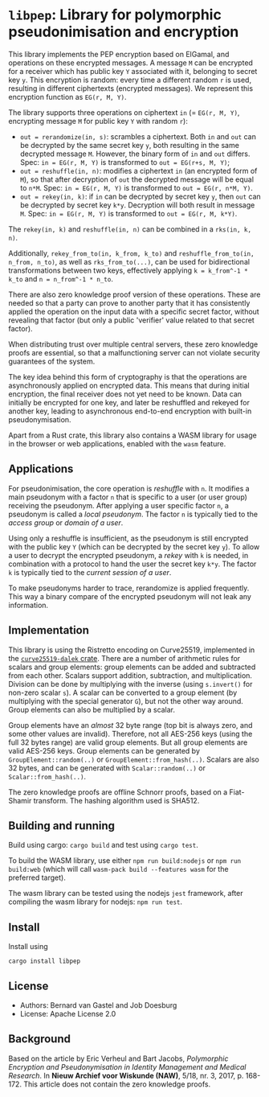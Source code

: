 # `libpep`: Library for polymorphic pseudonimisation and encryption

This library implements the PEP encryption based on ElGamal, and operations on these encrypted messages.
A message `M` can be encrypted for a receiver which has public key `Y` associated with it, belonging to secret key `y`. 
This encryption is random: every time a different random `r` is used, resulting in different ciphertexts (encrypted messages).
We represent this encryption function as `EG(r, M, Y)`.

The library supports three operations on ciphertext `in` (= `EG(r, M, Y)`, encrypting message `M` for public key `Y` with random `r`):
- `out = rerandomize(in, s)`: scrambles a ciphertext. 
   Both `in` and `out` can be decrypted by the same secret key `y`, both resulting in the same decrypted message `M`. 
   However, the binary form of `in` and `out` differs. Spec: `in = EG(r, M, Y)` is transformed to `out = EG(r+s, M, Y)`;
- `out = reshuffle(in, n)`: modifies a ciphertext `in` (an encrypted form of `M`), so that after decryption of `out` the decrypted message will be equal to `n*M`.
   Spec: `in = EG(r, M, Y)` is transformed to `out = EG(r, n*M, Y)`.
- `out = rekey(in, k)`: if `in` can be decrypted by secret key `y`, then `out` can be decrypted by secret key `k*y`.
   Decryption will both result in message `M`. Spec: `in = EG(r, M, Y)` is transformed to `out = EG(r, M, k*Y)`.

The `rekey(in, k)` and `reshuffle(in, n)` can be combined in a `rks(in, k, n)`.

Additionally, `rekey_from_to(in, k_from, k_to)` and `reshuffle_from_to(in, n_from, n_to)`, as well as `rks_from_to(...)`, can be used for bidirectional transformations between two keys, effectively applying `k = k_from^-1 * k_to` and `n = n_from^-1 * n_to`.

There are also zero knowledge proof version of these operations.
These are needed so that a party can prove to another party that it has consistently applied the operation on the input data with a specific secret factor, without revealing that factor (but only a public 'verifier' value related to that secret factor).

When distributing trust over multiple central servers, these zero knowledge proofs are essential, so that a malfunctioning server can not violate security guarantees of the system.

The key idea behind this form of cryptography is that the operations are asynchronously applied on encrypted data.
This means that during initial encryption, the final receiver does not yet need to be known.
Data can initially be encrypted for one key, and later be reshuffled and rekeyed for another key, leading to asynchronous end-to-end encryption with built-in pseudonymisation.

Apart from a Rust crate, this library also contains a WASM library for usage in the browser or web applications, enabled with the `wasm` feature.

## Applications

For pseudonimisation, the core operation is *reshuffle* with `n`.
It modifies a main pseudonym with a factor `n` that is specific to a user (or user group) receiving the pseudonym.
After applying a user specific factor `n`, a pseudonym is called a *local pseudonym*.
The factor `n` is typically tied to the *access group* or *domain of a user*.

Using only a reshuffle is insufficient, as the pseudonym is still encrypted with the public key `Y` (which can be decrypted by the secret key `y`).
To allow a user to decrypt the encrypted pseudonym, a *rekey* with `k` is needed, in combination with a protocol to hand the user the secret key `k*y`.
The factor `k` is typically tied to the *current session of a user*.

To make pseudonyms harder to trace, rerandomize is applied frequently.
This way a binary compare of the encrypted pseudonym will not leak any information.

## Implementation

This library is using the Ristretto encoding on Curve25519, implemented in the [`curve25519-dalek` crate](https://docs.rs/curve25519-dalek/latest/curve25519_dalek/).
There are a number of arithmetic rules for scalars and group elements: group elements can be added and subtracted from each other.
Scalars support addition, subtraction, and multiplication.
Division can be done by multiplying with the inverse (using `s.invert()` for non-zero scalar `s`).
A scalar can be converted to a group element (by multiplying with the special generator `G`), but not the other way around.
Group elements can also be multiplied by a scalar.

Group elements have an *almost* 32 byte range (top bit is always zero, and some other values are invalid).
Therefore, not all AES-256 keys (using the full 32 bytes range) are valid group elements.
But all group elements are valid AES-256 keys.
Group elements can be generated by `GroupElement::random(..)` or `GroupElement::from_hash(..)`.
Scalars are also 32 bytes, and can be generated with `Scalar::random(..)` or `Scalar::from_hash(..)`.

The zero knowledge proofs are offline Schnorr proofs, based on a Fiat-Shamir transform.
The hashing algorithm used is SHA512.

## Building and running

Build using cargo: `cargo build` and test using `cargo test`.

To build the WASM library, use either `npm run build:nodejs` or `npm run build:web` (which will call `wasm-pack build --features wasm` for the preferred target).

The wasm library can be tested using the nodejs `jest` framework, after compiling the wasm library for nodejs: `npm run test`.

## Install

Install using
```
cargo install libpep
```

## License
- Authors: Bernard van Gastel and Job Doesburg
- License: Apache License 2.0

## Background

Based on the article by Eric Verheul and Bart Jacobs, *Polymorphic Encryption and Pseudonymisation in Identity Management and Medical Research*. In **Nieuw Archief voor Wiskunde (NAW)**, 5/18, nr. 3, 2017, p. 168-172. This article does not contain the zero knowledge proofs.
